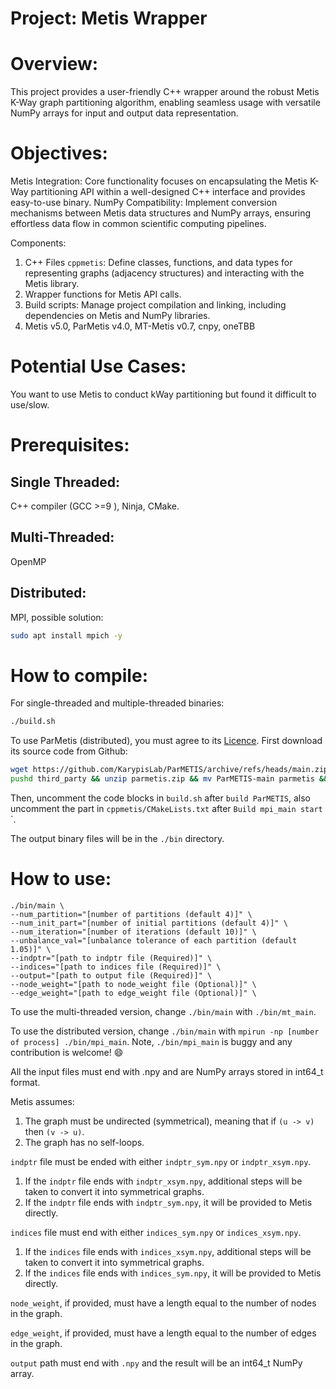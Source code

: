 # Project: Metis Wrapper

# Overview:
This project provides a user-friendly C++ wrapper around the robust Metis K-Way graph partitioning algorithm, enabling seamless usage with versatile NumPy arrays for input and output data representation.

# Objectives:
Metis Integration: Core functionality focuses on encapsulating the Metis K-Way partitioning API within a well-designed C++ interface and provides easy-to-use binary.
NumPy Compatibility: Implement conversion mechanisms between Metis data structures and NumPy arrays, ensuring effortless data flow in common scientific computing pipelines.

Components:
1. C++ Files `cppmetis`: Define classes, functions, and data types for representing graphs (adjacency structures) and interacting with the Metis library.
2. Wrapper functions for Metis API calls.
3. Build scripts: Manage project compilation and linking, including dependencies on Metis and NumPy libraries.
4. Metis v5.0, ParMetis v4.0, MT-Metis v0.7, cnpy, oneTBB

# Potential Use Cases:
You want to use Metis to conduct kWay partitioning but found it difficult to use/slow.

# Prerequisites:
## Single Threaded: 
C++ compiler (GCC >=9 ), Ninja, CMake.

## Multi-Threaded:
OpenMP

## Distributed:
MPI, possible solution:
```bash
sudo apt install mpich -y
```

# How to compile:

For single-threaded and multiple-threaded binaries:
```bash
./build.sh
```

To use ParMetis (distributed), you must agree to its [Licence](https://github.com/KarypisLab/ParMETIS/blob/main/LICENSE).
First download its source code from Github:
```bash
wget https://github.com/KarypisLab/ParMETIS/archive/refs/heads/main.zip -O third_party/parmetis.zip
pushd third_party && unzip parmetis.zip && mv ParMETIS-main parmetis && rm parmetis.zip && popd
```
Then, uncomment the code blocks in `build.sh` after `build ParMETIS`, also uncomment the part in `cppmetis/CMakeLists.txt` after `Build mpi_main start`
`.

The output binary files will be in the `./bin` directory.

# How to use:
```shell
./bin/main \
--num_partition="[number of partitions (default 4)]" \
--num_init_part="[number of initial partitions (default 4)]" \
--num_iteration="[number of iterations (default 10)]" \
--unbalance_val="[unbalance tolerance of each partition (default 1.05)]" \
--indptr="[path to indptr file (Required)]" \
--indices="[path to indices file (Required)]" \
--output="[path to output file (Required)]" \
--node_weight="[path to node_weight file (Optional)]" \
--edge_weight="[path to edge_weight file (Optional)]" \
```

To use the multi-threaded version, change `./bin/main` with `./bin/mt_main`.

To use the distributed version, change `./bin/main` with `mpirun -np [number of process] ./bin/mpi_main`. Note, `./bin/mpi_main` is buggy and any contribution is welcome! :smile:

All the input files must end with .npy and are NumPy arrays stored in int64_t format.

Metis assumes:
1. The graph must be undirected (symmetrical), meaning that if `(u -> v)` then `(v -> u)`. 
2. The graph has no self-loops. 

`indptr` file must be ended with either `indptr_sym.npy` or `indptr_xsym.npy`. 
1. If the `indptr` file ends with `indptr_xsym.npy`, additional steps will be taken to convert it into symmetrical graphs.
2. If the `indptr` file ends with `indptr_sym.npy`, it will be provided to Metis directly.

`indices` file must end with either `indices_sym.npy` or `indices_xsym.npy`. 
1. If the `indices` file ends with `indices_xsym.npy`, additional steps will be taken to convert it into symmetrical graphs.
2. If the `indices` file ends with `indices_sym.npy`, it will be provided to Metis directly.

`node_weight`, if provided, must have a length equal to the number of nodes in the graph.

`edge_weight`, if provided, must have a length equal to the number of edges in the graph.

`output` path must end with `.npy` and the result will be an int64_t NumPy array.
